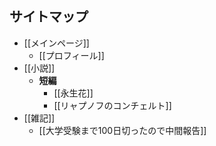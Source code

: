 ## サイトマップ
- [[メインページ]]
	- [[プロフィール]]
- [[小説]]
	- **短編**
		- [[永生花]]
		- [[リャプノフのコンチェルト]]
- [[雑記]]
	- [[大学受験まで100日切ったので中間報告]]
